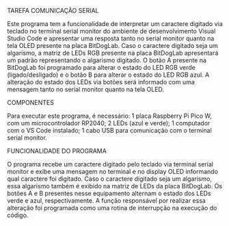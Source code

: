 TAREFA COMUNICAÇÃO SERIAL

Este programa tem a funcionalidade de interpretar um caractere digitado via teclado no terminal serial monitor do ambiente de desenvolvimento Visual Studio Code e apresentar uma resposta tanto no serial monitor quanto na tela OLED presente na placa BitDogLab. Caso o caractere digitado seja um algarismo, a matriz de LEDs RGB presente na placa BitDogLab apresentará um padrão representando o algarismo digitado.
O botão A presente na BitDogLab foi programado para alterar o estado do LED RGB verde (ligado/desligado) e o botão B para alterar o estado do LED RGB azul. A alteração do estado dos LEDs via botões será informado com uma mensagem tanto no serial monitor quanto na tela OLED.

COMPONENTES

Para executar este programa, é necessário:
  1 placa Raspberry Pi Pico W, com um microcontrolador RP2040;
  2 LEDs (azul e verde);
  1 computador com o VS Code instalado;
  1 cabo USB para comunicação com o terminal serial monitor.

FUNCIONALIDADE DO PROGRAMA

O programa recebe um caractere digitado pelo teclado via terminal serial monitor e exibe uma mensagem no terminal e no display OLED informando qual caractere foi digitado. Caso o caractere digitado seja um algarismo, essa algarismo também é exibido na matriz de LEDs da placa BitDogLab.
Os botões A e B presentes nesse equipamento alternam o estado dos LEDs verde e azul, respectivamente. A função responsável por realizar essa alteração foi programada como uma rotina de interrupção na execução do código.
